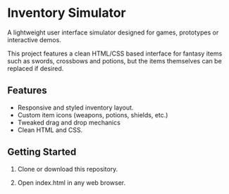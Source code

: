 # Inventory Simulator

A lightweight user interface simulator designed for games, prototypes or interactive demos.

This project features a clean HTML/CSS based interface for fantasy items such as swords, crossbows and potions, but the items themselves can be replaced if desired.

## Features

- Responsive and styled inventory layout.
- Custom item icons (weapons, potions, shields, etc.)
- Tweaked drag and drop mechanics
- Clean HTML and CSS.

## Getting Started

1. Clone or download this repository.

2. Open index.html in any web browser.
